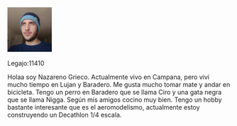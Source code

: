 <img src="https://raw.githubusercontent.com/pdep-utn-frd/presentacion-NazarenoGrieco/master/foto.jpeg" alt="foto" width=100 height=100>

Legajo:11410

Holaa soy Nazareno Grieco. Actualmente vivo en Campana, pero viví mucho tiempo en Lujan y Baradero. Me gusta mucho tomar mate y andar en bicicleta. Tengo un perro en Baradero que se llama Ciro y una gata negra que se llama Nigga. Según mis amigos cocino muy bien. Tengo un hobby bastante interesante que es el aeromodelismo, actualmente estoy construyendo un Decathlon 1/4 escala.

